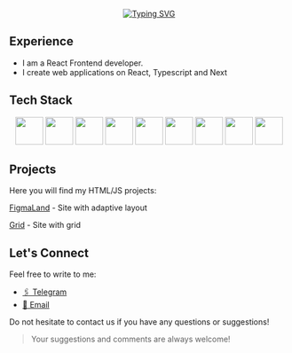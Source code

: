 <div align="center">
  
 [![Typing SVG](https://readme-typing-svg.herokuapp.com?font=Fira+Code&weight=600&size=40&pause=1000&color=FFFFFF&center=true&width=1000&height=70&lines=Hi%2C+I'm+Dio;React+Frontend+developer+from+Belarus)](https://git.io/typing-svg)
</div>

## Experience

- I am a React Frontend developer.
- I create web applications on React, Typescript and Next
  
## Tech Stack
<div align="center"> 
  <img src="https://cdn.jsdelivr.net/gh/devicons/devicon@latest/icons/react/react-original.svg" height="50" width="50"/>
  <img src="https://cdn.jsdelivr.net/gh/devicons/devicon@latest/icons/html5/html5-original.svg" height="50" width="50"/>
  <img src="https://cdn.jsdelivr.net/gh/devicons/devicon@latest/icons/nextjs/nextjs-original.svg" height="50" width="50"/>
  <img src="https://cdn.jsdelivr.net/gh/devicons/devicon@latest/icons/javascript/javascript-original.svg"  height="50" width="50"/>
  <img src="https://cdn.jsdelivr.net/gh/devicons/devicon@latest/icons/typescript/typescript-original.svg"  height="50" width="50"/>
  <img src="https://cdn.jsdelivr.net/gh/devicons/devicon@latest/icons/mongodb/mongodb-original.svg"  height="50" width="50"/>
  <img src="https://cdn.jsdelivr.net/gh/devicons/devicon@latest/icons/css3/css3-original.svg"  height="50" width="50"/>
  <img src="https://cdn.jsdelivr.net/gh/devicons/devicon@latest/icons/github/github-original.svg"  height="50" width="50"/>
  <img src="https://cdn.jsdelivr.net/gh/devicons/devicon@latest/icons/vscode/vscode-original.svg"  height="50" width="50"/>
</div>
 

## Projects

Here you will find my HTML/JS projects:

[FigmaLand](https://github.com/Papirosa225/FigmaLand) - Site with adaptive layout

[Grid](https://github.com/Papirosa225/Grid) - Site with grid 



## Let's Connect

Feel free to write to me:

- <a href="https://t.me/Bambo0zld">🖇️ Telegram</a>
- <a href="mailto:babkinadybka@gmail.com">📧 Email</a>

Do not hesitate to contact us if you have any questions or suggestions!

> Your suggestions and comments are always welcome!
